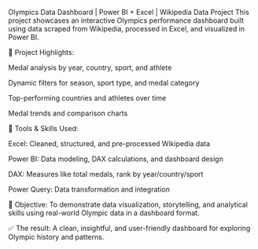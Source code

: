 Olympics Data Dashboard | Power BI + Excel | Wikipedia Data Project
This project showcases an interactive Olympics performance dashboard built using data scraped from Wikipedia, processed in Excel, and visualized in Power BI.

🔹 Project Highlights:

Medal analysis by year, country, sport, and athlete

Dynamic filters for season, sport type, and medal category

Top-performing countries and athletes over time

Medal trends and comparison charts

🔹 Tools & Skills Used:

Excel: Cleaned, structured, and pre-processed Wikipedia data

Power BI: Data modeling, DAX calculations, and dashboard design

DAX: Measures like total medals, rank by year/country/sport

Power Query: Data transformation and integration

🎯 Objective: To demonstrate data visualization, storytelling, and analytical skills using real-world Olympic data in a dashboard format.

✅ The result: A clean, insightful, and user-friendly dashboard for exploring Olympic history and patterns.
